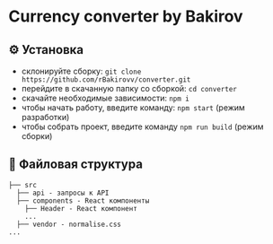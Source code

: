 # Currency сonverter by Bakirov
## :gear: Установка
* склонируйте сборку: ```git clone https://github.com/rBakirovv/converter.git```
* перейдите в скачанную папку со сборкой: ```cd converter```
* скачайте необходимые зависимости: ```npm i```
* чтобы начать работу, введите команду: ```npm start``` (режим разработки)
* чтобы собрать проект, введите команду ```npm run build``` (режим сборки)

## :open_file_folder: Файловая структура
```
├── src
  ├── api - запросы к API
  ├── components - React компоненты
    ├── Header - React компонент
    ...
  ├── vendor - normalise.css
...
```
